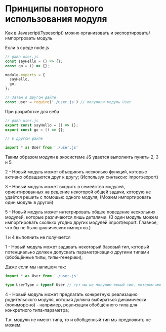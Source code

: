 # Принципы повторного использования модуля

Как в Javascript(Typescript) можно организовать и экспортировать/импортровать модуль

Если в среде node.js

```typescript
// файл user.js
const sayHello = () => {};
const go = () => {};

module.exports = {
  sayHello,
  go,
};

// Затем в другом файле
const user = require('./user.js') // получили модуль User
```

При разработке для веба
```typescript
// файл user.js
export const sayHello = () => {};
export const go = () => {};

// в другом файле

import * as User from './user.js'
```

Таким образом модули в экосистеме JS удается выполнить пункты 2, 3 и 5.

2 - Новый модуль может объединять несколько функций, которые активно обращаются друг к другу; (Используя синтаксис import/export)

3 - Новый модуль может входить в семейство модулей, ориентированных на решение некоторой общей задачи, которую не удаётся решить с помощью одного модуля; (Можем импортировать один модуль в другой)

5 - Новый модуль может интегрировать общее поведение нескольких модулей, которые различаются лишь деталями. (В один модуль можем импортировать сколько угодно других модулей import/export. Главное, что бы не было циклических импортов.)

1 и 4 выполнить не получается 

1 - Новый модуль может задавать некоторый базовый тип, который потенциально должен допускать параметризацию другими типами (обобщённые типы, типы-генерики);

Даже если мы напишем так:
```typescript
import * as User from './user.js'

type UserType = typeof User // тут мы не получим явный тип, которым можно было бы пользоваться.
```

4 -  Новый модуль может предлагать конкретную реализацию родительского модуля, которая должна выбираться динамически (полиморфно) - например, реализация обобщённого типа для конкретного типа-параметра;

Т.к. модули не имеют типа, то и обобщенный тип мы предложить не можем.

